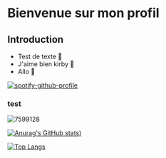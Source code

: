 # Bienvenue sur mon profil #

## Introduction ##


- Test de texte :rocket:
- J'aime bien kirby :monocle_face:
- Allo :clown_face:

[![spotify-github-profile](https://spotify-github-profile.vercel.app/api/view?uid=kishini&cover_image=true&theme=novatorem&bar_color=53b14f&bar_color_cover=false)](https://spotify-github-profile.vercel.app/api/view?uid=kishini&redirect=true)

### test ###

![7599128](https://user-images.githubusercontent.com/108990733/189881121-5fd73caf-7da4-455d-9d9f-25f410fe0fc5.jpg)

[![Anurag's GitHub stats](https://github-readme-stats.vercel.app/api?username=KishiniCHL&show_icons=true&theme=material-palenight))](https://github.com/anuraghazra/github-readme-stats)

[![Top Langs](https://github-readme-stats.vercel.app/api/top-langs/?username=KishiniCHL&show_icons=true&theme=material-palenight)](https://github.com/anuraghazra/github-readme-stats)
